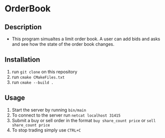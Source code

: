# OrderBook
## Description
- This program simualtes a limit order book. A user can add bids and asks and see how the state of the order book changes.
## Installation
1. run `git clone` on this repository
1. run `cmake CMakeFiles.txt`
1. run `cmake --build .`
## Usage
1. Start the server by running `bin/main`
1. To connect to the server run `netcat localhost 31415`
1. Submit a buy or sell order in the format `buy share_count price` or `sell share_count price`
1. To stop trading simply use `CTRL+C`
